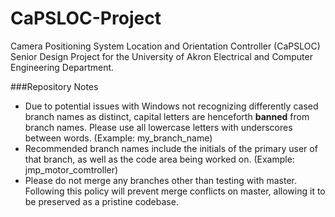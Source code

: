 CaPSLOC-Project
===============

Camera Positioning System Location and Orientation Controller (CaPSLOC) Senior Design Project for the University of Akron Electrical and Computer Engineering Department.

###Repository Notes

<ul>
<li>
Due to potential issues with Windows not recognizing differently cased branch names as distinct, capital letters are henceforth <b>banned</b> from branch names. Please use all lowercase letters with underscores between words. (Example: my_branch_name)</li>
<li>
Recommended branch names include the initials of the primary user of that branch, as well as the code area being worked on. (Example: jmp_motor_comtroller)</li>
<li>
Please do not merge any branches other than testing with master. Following this policy will prevent merge conflicts on master, allowing it to be preserved as a pristine codebase.</li>
</ul>

